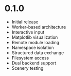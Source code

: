 


# 0.1.0

- Initial release
- Worker-based architecture
- Interactive input
- Matplotlib visualization
- Remote module loading
- Namespace isolation
- Structured data exchange
- Filesystem access
- Dual backend support
- Scenery testing